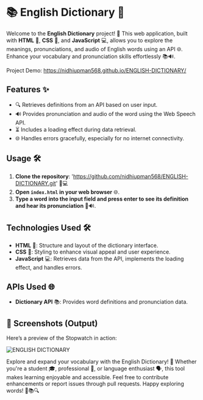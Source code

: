 # 📚 English Dictionary 📖

Welcome to the **English Dictionary** project! 🎉 This web application, built with **HTML** 📝, **CSS** 🎨, and **JavaScript** 💻, allows you to explore the meanings, pronunciations, and audio of English words using an API 🌐. Enhance your vocabulary and pronunciation skills effortlessly 📚🔊.

Project Demo: https://nidhiupman568.github.io/ENGLISH-DICTIONARY/

## Features ✨

- 🔍 Retrieves definitions from an API based on user input.
- 🔊 Provides pronunciation and audio of the word using the Web Speech API.
- ⏳ Includes a loading effect during data retrieval.
- 🌐 Handles errors gracefully, especially for no internet connectivity.

## Usage 🛠️

1. **Clone the repository**: 'https://github.com/nidhiupman568/ENGLISH-DICTIONARY.git' 📁💻
2. **Open `index.html` in your web browser** 🌐.
3. **Type a word into the input field and press enter to see its definition and hear its pronunciation** 📝🔊.

## Technologies Used 🛠️

- **HTML** 📝: Structure and layout of the dictionary interface.
- **CSS** 🎨: Styling to enhance visual appeal and user experience.
- **JavaScript** 💻: Retrieves data from the API, implements the loading effect, and handles errors.

## APIs Used 🌐

- **Dictionary API** 📚: Provides word definitions and pronunciation data.

## 📸 Screenshots (Output)

Here’s a preview of the Stopwatch in action:

![ENGLISH DICTIONARY](https://github.com/nidhiupman568/ENGLISH-DICTIONARY/assets/130860182/66b835a9-e567-4125-9c85-1394dcdd5481)

Explore and expand your vocabulary with the English Dictionary! 🌟 Whether you're a student 🎓, professional 💼, or language enthusiast 🗣️, this tool makes learning enjoyable and accessible. Feel free to contribute enhancements or report issues through pull requests. Happy exploring words! 🌟📚🔍
